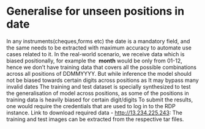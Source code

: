 # Generalise for unseen positions in date

In any instruments(cheques,forms etc) the date is a mandatory field, and the same needs to be
extracted with maximum accuracy to automate use cases related to it.
In the real-world scenario, we receive data which is biased positionally, for example the ​ **month**
would be only from 01-12, hence we don’t have training data that covers all the possible
combinations across all positions of DDMMYYYY.
But while inference the model should not be biased towards certain digits across positions as It
may bypass many invalid dates
The training and test dataset is specially synthesized to test the generalisation of model across
positions, as some of the positions in training data is heavily biased for certain digit/digits
To submit the results, one would require the credentials that are used to log in to the RDP
instance.
Link to download required data - ​http://13.234.225.243:
The training and test images can be extracted from the respective tar files.
